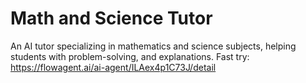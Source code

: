 # Math and Science Tutor
An AI tutor specializing in mathematics and science subjects, helping students with problem-solving, and explanations.
Fast try: https://flowagent.ai/ai-agent/ILAex4p1C73J/detail
